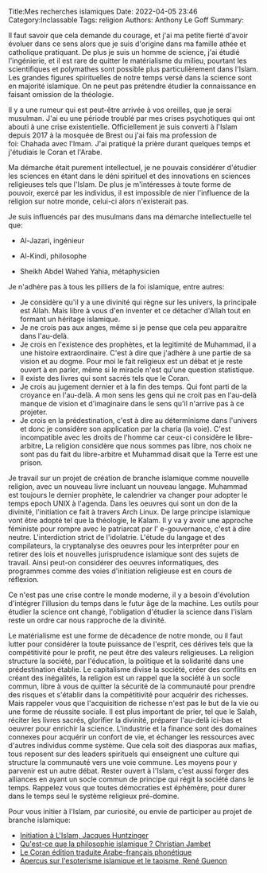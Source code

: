 ﻿Title:Mes recherches islamiques
Date: 2022-04-05 23:46
Category:Inclassable
Tags: religion
Authors: Anthony Le Goff
Summary:



Il faut savoir que cela demande du courage, et j'ai ma petite fierté d'avoir évoluer dans ce sens alors que je suis d'origine dans ma famille athée et catholique pratiquant. De plus je suis un homme de science, j'ai étudié l'ingénierie, et il est rare de quitter le matérialisme du milieu, pourtant les scientifiques et polymathes sont possible plus particulièrement dans l'Islam. Les grandes figures spirituelles de notre temps versé dans la science sont en majorité islamique. On ne peut pas prétendre étudier la connaissance en faisant omission de la théologie. 

Il y a une rumeur qui est peut-être arrivée à vos oreilles, que je serai musulman. J'ai eu une période troublé par mes crises psychotiques qui ont abouti à une crise existentielle. Officiellement je suis converti à l'Islam depuis 2017 à la mosquée de Brest ou j'ai fais ma profession de foi: Chahada avec l'Imam. J'ai pratiqué la prière durant quelques temps et j'étudiais le Coran et l'Arabe.  

Ma démarche était purement intellectuel, je ne pouvais considérer d'étudier les sciences en étant dans le déni spirituel et des innovations en sciences religieuses tels que l'Islam. De plus je m'intéresses à toute forme de pouvoir, exercé par les individus, il est impossible de nier l'influence de la religion sur notre monde, celui-ci alors n'existerait pas.   

Je suis influencés par des musulmans dans ma démarche intellectuelle tel que:  

*   Al-Jazari, ingénieur  
    
*   Al-Kindi, philosophe  
    
*   Sheikh Abdel Wahed Yahia, métaphysicien  
    

Je n'adhère pas à tous les pilliers de la foi islamique, entre autres:

*   Je considère qu'il y a une divinité qui règne sur les univers, la principale est Allah. Mais libre à vous d'en inventer et ce détacher d'Allah tout en formant un héritage islamique.
*   Je ne crois pas aux anges, même si je pense que cela peu apparaitre dans l'au-delà.
*   Je crois en l'existence des prophètes, et la legitimité de Muhammad, il a une histoire extraordinaire. C'est à dire que j'adhère à une partie de sa vision et au dogme. Pour moi le fait religieux est un débat et je reste ouvert à en parler, même si le miracle n'est qu'une question statistique.
*   Il existe des livres qui sont sacrés tels que le Coran.
*   Je crois au jugement dernier et à la fin des temps. Qui font parti de la croyance en l'au-delà. A mon sens les gens qui ne croit pas en l'au-delà manque de vision et d'imaginaire dans le sens qu'il n'arrive pas à ce projeter.
*   Je crois en la prédestination, c'est à dire au déterminisme dans l'univers et donc je considère son application par la charia (la voie). C'est incompatible avec les droits de l'homme car ceux-ci considère le libre-arbitre, La religion considère que nous sommes pas libre, nos choix ne sont pas du fait du libre-arbitre et Muhammad disait que la Terre est une prison.

Je travail sur un projet de création de branche islamique comme nouvelle religion, avec un nouveau livre incluant un nouveau langage. Muhammad est toujours le dernier prophète, le calendrier va changer pour adopter le temps epoch UNIX à l'agenda. Dans les oeuvres qui sont un don de la divinité, l'initiation ce fait à travers Arch Linux. De large principe islamique vont être adopté tel que la théologie, le Kalam. Il y va y avoir une approche féministe pour rompre avec le patriarcat par l' e-gouvernance, c'est à dire neutre. L'interdiction strict de l'idolatrie. L'étude du langage et des compilateurs, la cryptanalyse des oeuvres pour les interpréter pour en retirer des lois et nouvelles jurisprudence islamique sont des sujets de travail. Ainsi peut-on considérer des oeuvres informatiques, des programmes comme des voies d'initiation religieuse est en cours de réflexion.

Ce n'est pas une crise contre le monde moderne, il y a besoin d'évolution d'intégrer l'illusion du temps dans le futur âge de la machine. Les outils pour étudier la science ont changé, l'obligation d'étudier la science dans l'islam reste un ordre car nous rapproche de la divinité.

Le matérialisme est une forme de décadence de notre monde, ou il faut lutter pour considérer la toute puissance de l'esprit, ces dérives tels que la compétitivité pour le profit, ne peut être des valeurs religieuses. La religion structure la société, par l'éducation, la politique et la solidarité dans une prédestination établie. Le capitalisme divise la société, créer des conflits en créant des inégalités, la religion est un rappel que la société à un socle commun, libre à vous de quitter la sécurité de la communauté pour prendre des risques et s'établir dans la compétitivité pour acquérir des richesses. Mais rappeler vous que l'acquisition de richesse n'est pas le but de la vie ou une forme de réussite sociale. Il est plus important de prier, tel que le Salah, réciter les livres sacrés, glorifier la divinité, préparer l'au-delà ici-bas et oeuvrer pour enrichir la science. L'industrie et la finance sont des domaines connexes pour acquérir un confort de vie, et échanger les ressources avec d'autres individus comme système. Que cela soit des diasporas aux mafias, tous reposent sur des leaders spirituels qui enseignent une culture qui structure la communauté vers une voie commune. Les moyens pour y parvenir est un autre débat. Rester ouvert à l'Islam, c'est aussi forger des alliances en ayant un socle commun de principe qui régit la société dans le temps. Rappelez vous que toutes démocraties est éphémère, pour durer dans le temps seul le système religieux pré-domine.

Pour vous initier à l'Islam, par curiosité, ou envie de participer au projet de branche islamique:

*   [Initiation à L'Islam, Jacques Huntzinger](https://www.editionsducerf.fr/librairie/livre/17877/initiation-a-l-islam)
*   [Qu'est-ce que la philosophie islamique ? Christian Jambet](https://www.decitre.fr/livres/qu-est-ce-que-la-philosophie-islamique-9782070336470.html)
*   [Le Coran édition traduite Arabe-français phonétique](https://www.muslimshop.fr/livres/le-coran-et-la-sunna/le-saint-coran/coran-livre/coran-avec-phonetique/le-saint-coran-arabe-francais-phonetique-transcription-en-caracteres-latins-et-traduction-des-sens-en-francais-couleur-noire-comite-editorial-orientica-orientica-p-11142.html?utm_campaign=google-shopping-flux&utm_source=site&utm_medium=ps&gclid=CjwKCAjw0a-SBhBkEiwApljU0oCVPa3pkXHfDmakRyPEWD_-91-P0Hndu0DeXulAU1u-unQs8AfX6xoCvPwQAvD_BwE)
*   [Apercus sur l'esoterisme islamique et le taoisme, René Guenon](https://www.amazon.fr/Apercus-Sur-LEsoterisme-Islamique-Taoisme/dp/1911417886)
